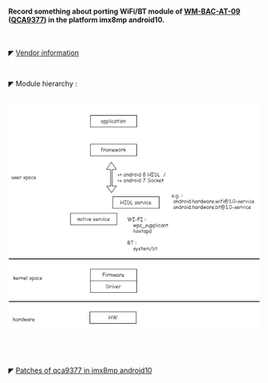 #### Record something about porting WiFi/BT module of [WM-BAC-AT-09](https://www.usiglobal.com/en/products?id=9b06a423-d87b-4479-9df6-172d9763db70#description) ([QCA9377](https://www.qualcomm.com/products/qca9377)) in the platform imx8mp android10.


</br>


◤ [Vendor information](https://github.com/tingkts/Android-WiFi-BT/blob/main/vendor%20info.md)


</br>


◤ Module hierarchy :

&ensp;&ensp;![](https://github.com/tingkts/Android-WiFi-BT/blob/main/assets/module%20hierachy.png)


</br>
</br>

◤ [Patches of qca9377 in imx8mp android10](.\patch%20of%20qca9377%20in%20imx8mp%20android10.zip)
